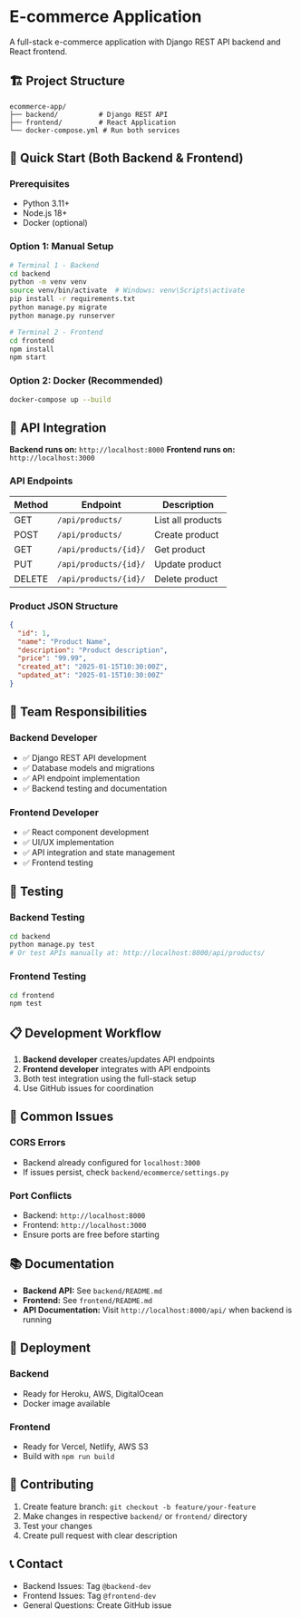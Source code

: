 # E-commerce Application

A full-stack e-commerce application with Django REST API backend and React frontend.

## 🏗️ Project Structure

```
ecommerce-app/
├── backend/          # Django REST API
├── frontend/         # React Application  
└── docker-compose.yml # Run both services
```

## 🚀 Quick Start (Both Backend & Frontend)

### Prerequisites
- Python 3.11+
- Node.js 18+
- Docker (optional)

### Option 1: Manual Setup
```bash
# Terminal 1 - Backend
cd backend
python -m venv venv
source venv/bin/activate  # Windows: venv\Scripts\activate
pip install -r requirements.txt
python manage.py migrate
python manage.py runserver

# Terminal 2 - Frontend  
cd frontend
npm install
npm start
```

### Option 2: Docker (Recommended)
```bash
docker-compose up --build
```

## 📡 API Integration

**Backend runs on:** `http://localhost:8000`
**Frontend runs on:** `http://localhost:3000`

### API Endpoints
| Method | Endpoint | Description |
|--------|----------|-------------|
| GET | `/api/products/` | List all products |
| POST | `/api/products/` | Create product |
| GET | `/api/products/{id}/` | Get product |
| PUT | `/api/products/{id}/` | Update product |
| DELETE | `/api/products/{id}/` | Delete product |

### Product JSON Structure
```json
{
  "id": 1,
  "name": "Product Name",
  "description": "Product description",
  "price": "99.99",
  "created_at": "2025-01-15T10:30:00Z",
  "updated_at": "2025-01-15T10:30:00Z"
}
```

## 👥 Team Responsibilities

### Backend Developer
- ✅ Django REST API development
- ✅ Database models and migrations
- ✅ API endpoint implementation
- ✅ Backend testing and documentation

### Frontend Developer  
- ✅ React component development
- ✅ UI/UX implementation
- ✅ API integration and state management
- ✅ Frontend testing

## 🧪 Testing

### Backend Testing
```bash
cd backend
python manage.py test
# Or test APIs manually at: http://localhost:8000/api/products/
```

### Frontend Testing
```bash
cd frontend
npm test
```

## 📋 Development Workflow

1. **Backend developer** creates/updates API endpoints
2. **Frontend developer** integrates with API endpoints
3. Both test integration using the full-stack setup
4. Use GitHub issues for coordination

## 🐛 Common Issues

### CORS Errors
- Backend already configured for `localhost:3000`
- If issues persist, check `backend/ecommerce/settings.py`

### Port Conflicts
- Backend: `http://localhost:8000`
- Frontend: `http://localhost:3000`
- Ensure ports are free before starting

## 📚 Documentation

- **Backend API:** See `backend/README.md`
- **Frontend:** See `frontend/README.md`
- **API Documentation:** Visit `http://localhost:8000/api/` when backend is running

## 🚢 Deployment

### Backend
- Ready for Heroku, AWS, DigitalOcean
- Docker image available

### Frontend
- Ready for Vercel, Netlify, AWS S3
- Build with `npm run build`

## 🤝 Contributing

1. Create feature branch: `git checkout -b feature/your-feature`
2. Make changes in respective `backend/` or `frontend/` directory
3. Test your changes
4. Create pull request with clear description

## 📞 Contact

- Backend Issues: Tag `@backend-dev`
- Frontend Issues: Tag `@frontend-dev`
- General Questions: Create GitHub issue